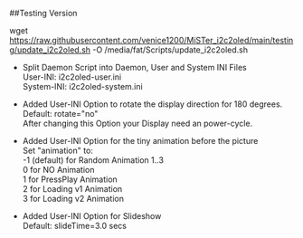 ##Testing Version  
  
  wget https://raw.githubusercontent.com/venice1200/MiSTer_i2c2oled/main/testing/update_i2c2oled.sh -O /media/fat/Scripts/update_i2c2oled.sh  
  
* Split Daemon Script into Daemon, User and System INI Files  
  User-INI: i2c2oled-user.ini  
  System-INI: i2c2oled-system.ini  
  
* Added User-INI Option to rotate the display direction for 180 degrees.  
  Default: rotate="no"  
  After changing this Option your Display need an power-cycle.  
* Added User-INI Option for the tiny animation before the picture  
  Set "animation" to:  
  -1 (default) for Random Animation 1..3  
  0 for NO Animation  
  1 for PressPlay Animation  
  2 for Loading v1 Animation  
  3 for Loading v2 Animation  
* Added User-INI Option for Slideshow  
  Default: slideTime=3.0 secs  
  